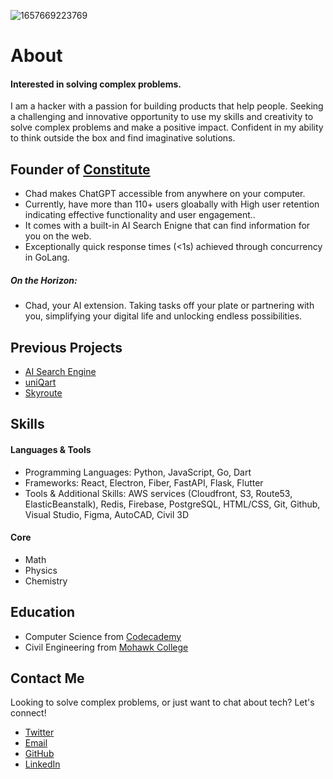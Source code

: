 ![1657669223769](https://user-images.githubusercontent.com/72427739/210922811-3fecc62d-7cd2-427c-859a-6596d66a96e8.jpeg)
# About

#### Interested in solving complex problems.

I am a hacker with a passion for building products that help people. Seeking a challenging and innovative opportunity to use my skills and creativity to solve complex problems and make a positive impact. Confident in my ability to think outside the box and find imaginative solutions.

## Founder of [Constitute](https://constitute.ai)

- Chad makes ChatGPT accessible from anywhere on your computer.
- Currently, have more than 110+ users gloabally with High user retention indicating effective functionality and user engagement..
- It comes with a built-in AI Search Enigne that can find information for you on the web.
- Exceptionally quick response times (<1s) achieved through concurrency in GoLang.

##### On the Horizon:
- Chad, your AI extension. Taking tasks off your plate or partnering with you, simplifying your digital life and unlocking endless possibilities.


## Previous Projects

- [AI Search Engine](https://constitute.ai/quicksearch/)
- [uniQart](https://linktr.ee/uniqart/)
- [Skyroute](https://github.com/nidhishgajjar/skyroute)


## Skills

#### Languages & Tools

- Programming Languages: Python, JavaScript, Go, Dart
- Frameworks: React, Electron, Fiber, FastAPI, Flask, Flutter
- Tools & Additional Skills: AWS services (Cloudfront, S3, Route53, ElasticBeanstalk), Redis, Firebase, PostgreSQL, HTML/CSS, Git, Github, Visual Studio, Figma, AutoCAD, Civil 3D

#### Core

- Math
- Physics
- Chemistry

## Education

- Computer Science from [Codecademy](https://codecademy.com/)
- Civil Engineering from [Mohawk College](https://mohawkcollege.ca/)

## Contact Me
Looking to solve complex problems, or just want to chat about tech? Let's connect!

- [Twitter](https://twitter.com/nidhishgajjar)
- [Email](nidhish@scigic.com)
- [GitHub](https://github.com/nidhishgajjar)
- [LinkedIn](https://www.linkedin.com/in/nidhish-gajjar-665896167)

